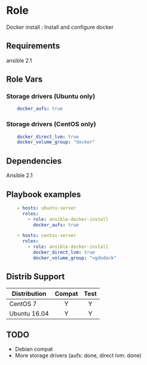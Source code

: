 Role
====
Docker install : Install and configure docker

Requirements
------------
ansible 2.1

Role Vars
---------
### Storage drivers (Ubuntu only)
```yaml
    docker_aufs: true
```
### Storage drivers (CentOS only)
```yaml
    docker_direct_lvm: true
    docker_volume_group: "docker"
```
Dependencies
------------
Ansible 2.1


Playbook examples
-----------------

```yaml
    - hosts: ubuntu-server
      roles:
        - role: ansible-docker-install
          docker_aufs: true
```

```yaml
    - hosts: centos-server
      roles:
        - role: ansible-docker-install
          docker_direct_lvm: true
          docker_volume_group: "vgdodock"
```

Distrib Support
---------------
| Distribution | Compat | Test  |
| ------------ |:------:|:-----:|
|    CentOS 7  |   Y    |   Y   |
| Ubuntu 16.04 |   Y    |   Y   |


TODO
----
* Debian compat
* More storage drivers (aufs: done, direct lvm: done)

